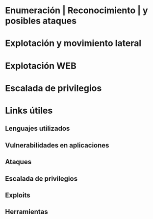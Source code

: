 # Enumeración | Reconocimiento | y posibles ataques






# Explotación y movimiento lateral







# Explotación WEB






# Escalada de privilegios





# Links útiles


  
  
  
## Lenguajes utilizados
## Vulnerabilidades en aplicaciones
## Ataques
## Escalada de privilegios
## Exploits
## Herramientas
